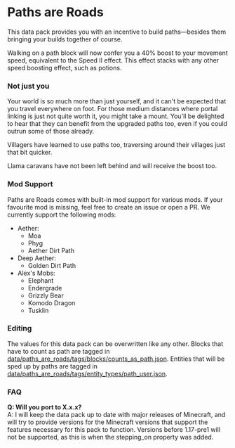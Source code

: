 # Paths are Roads
This data pack provides you with an incentive to build paths—besides them bringing your builds together of course.

Walking on a path block will now confer you a 40% boost to your movement speed, equivalent to the Speed II effect. This effect stacks with any other speed boosting effect, such as potions.

### Not just you
Your world is so much more than just yourself, and it can't be expected that you travel everywhere on foot. For those medium distances where portal linking is just not quite worth it, you might take a mount. You'll be delighted to hear that they can benefit from the upgraded paths too, even if you could outrun some of those already.

Villagers have learned to use paths too, traversing around their villages just that bit quicker. 

Llama caravans have not been left behind and will receive the boost too.

### Mod Support
Paths are Roads comes with built-in mod support for various mods. If your favourite mod is missing, feel free to create an issue or open a PR.
We currently support the following mods:  
- Aether: 
    - Moa
    - Phyg
    - Aether Dirt Path
- Deep Aether: 
    - Golden Dirt Path
- Alex's Mobs:
    - Elephant
    - Endergrade
    - Grizzly Bear
    - Komodo Dragon
    - Tusklin

### Editing
The values for this data pack can be overwritten like any other.
Blocks that have to count as path are tagged in [data/paths_are_roads/tags/blocks/counts_as_path.json]().
Entities that will be sped up by paths are tagged in [data/paths_are_roads/tags/entity_types/path_user.json]().

### FAQ
**Q: Will you port to X.x.x?**  
A: I will keep the data pack up to date with major releases of Minecraft, and will try to provide versions for the Minecraft versions that support the features necessary for this pack to function. Versions before 1.17-pre1 will not be supported, as this is when the stepping_on property was added.